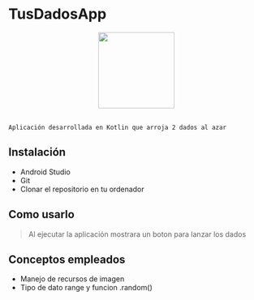 # TusDadosApp
<div align="center">
    <img src="https://user-images.githubusercontent.com/32887258/157932915-1fa9e9c2-818c-412f-8e7e-a65077b7928b.png" width="150" height="150"/>
</div>
<br>

    Aplicación desarrollada en Kotlin que arroja 2 dados al azar

## Instalación
- Android Studio
- Git
- Clonar el repositorio en tu ordenador

## Como usarlo
> Al ejecutar la aplicación mostrara un boton para lanzar los dados

## Conceptos empleados 
- Manejo de recursos de imagen
- Tipo de dato range y funcion .random()
